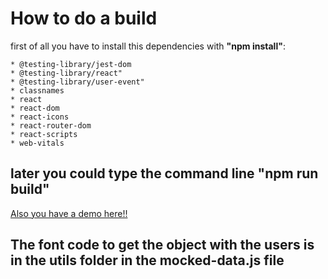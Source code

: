# How to do a build
first of all you have to install this dependencies with **"npm install"**:

    * @testing-library/jest-dom
    * @testing-library/react"
    * @testing-library/user-event"
    * classnames
    * react
    * react-dom
    * react-icons
    * react-router-dom
    * react-scripts
    * web-vitals

## later you could type the command line "npm run build"

[Also you have a demo here!!](https://qualabstest.netlify.app/)

## The font code to get the object with the users is in the utils folder in the mocked-data.js file


